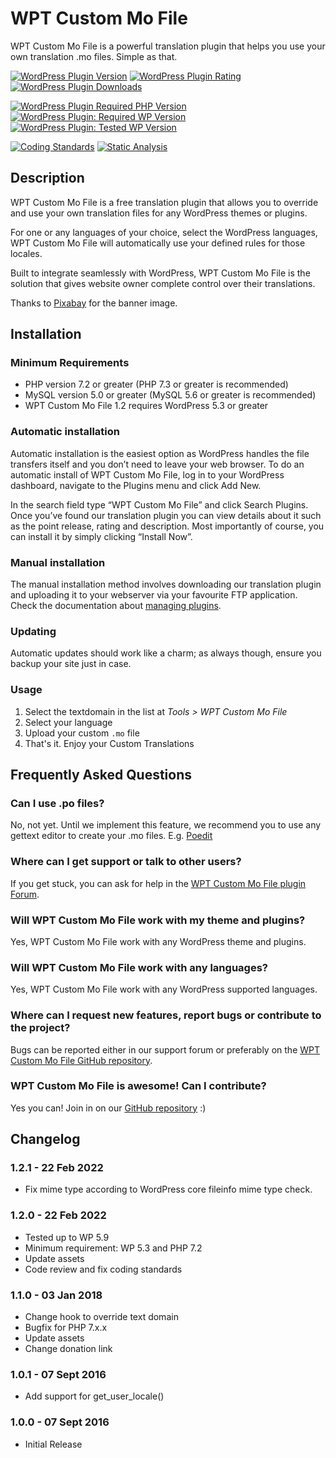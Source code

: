 # WPT Custom Mo File

WPT Custom Mo File is a powerful translation plugin that helps you use your own translation .mo files. Simple as that.

[![WordPress Plugin Version](https://img.shields.io/wordpress/plugin/v/wpt-custom-mo-file?label=Plugin%20Version&logo=wordpress)](https://wordpress.org/plugins/wpt-custom-mo-file/)
[![WordPress Plugin Rating](https://img.shields.io/wordpress/plugin/stars/wpt-custom-mo-file?label=Plugin%20Rating&logo=wordpress)](https://wordpress.org/support/plugin/wpt-custom-mo-file/reviews/)
[![WordPress Plugin Downloads](https://img.shields.io/wordpress/plugin/dt/wpt-custom-mo-file.svg?label=Downloads&logo=wordpress)](https://wordpress.org/plugins/wpt-custom-mo-file/advanced/)

[![WordPress Plugin Required PHP Version](https://img.shields.io/wordpress/plugin/required-php/wpt-custom-mo-file?label=PHP%20Required&logo=php&logoColor=white)](https://wordpress.org/plugins/wpt-custom-mo-file/)
[![WordPress Plugin: Required WP Version](https://img.shields.io/wordpress/plugin/wp-version/wpt-custom-mo-file?label=WordPress%20Required&logo=wordpress)](https://wordpress.org/plugins/wpt-custom-mo-file/)
[![WordPress Plugin: Tested WP Version](https://img.shields.io/wordpress/plugin/tested/wpt-custom-mo-file.svg?label=WordPress%20Tested&logo=wordpress)](https://wordpress.org/plugins/wpt-custom-mo-file/)

[![Coding Standards](https://github.com/WP-Translations/wpt-custom-mo-file/actions/workflows/coding-standards.yml/badge.svg)](https://github.com/WP-Translations/wpt-custom-mo-file/actions/workflows/coding-standards.yml)
[![Static Analysis](https://github.com/WP-Translations/wpt-custom-mo-file/actions/workflows/static-analysis.yml/badge.svg)](https://github.com/WP-Translations/wpt-custom-mo-file/actions/workflows/static-analysis.yml)

## Description

WPT Custom Mo File is a free translation plugin that allows you to override and use your own translation files for any WordPress themes or plugins.

For one or any languages of your choice, select the WordPress languages, WPT Custom Mo File will automatically use your defined rules for those locales.

Built to integrate seamlessly with WordPress, WPT Custom Mo File is the solution that gives website owner complete control over their translations.

Thanks to [Pixabay](https://pixabay.com/en/wood-cube-abc-cube-letters-473703/) for the banner image.

## Installation

### Minimum Requirements

* PHP version 7.2 or greater (PHP 7.3 or greater is recommended)
* MySQL version 5.0 or greater (MySQL 5.6 or greater is recommended)
* WPT Custom Mo File 1.2 requires WordPress 5.3 or greater

### Automatic installation

Automatic installation is the easiest option as WordPress handles the file transfers itself and you don’t need to leave your web browser. To do an automatic install of WPT Custom Mo File, log in to your WordPress dashboard, navigate to the Plugins menu and click Add New.

In the search field type “WPT Custom Mo File” and click Search Plugins. Once you’ve found our translation plugin you can view details about it such as the point release, rating and description. Most importantly of course, you can install it by simply clicking “Install Now”.

### Manual installation

The manual installation method involves downloading our translation plugin and uploading it to your webserver via your favourite FTP application. Check the documentation about [managing plugins](https://wordpress.org/support/article/managing-plugins/).

### Updating

Automatic updates should work like a charm; as always though, ensure you backup your site just in case.

### Usage

1. Select the textdomain in the list at *Tools > WPT Custom Mo File*
2. Select your language
3. Upload your custom `.mo` file
4. That's it. Enjoy your Custom Translations

## Frequently Asked Questions

### Can I use .po files?

No, not yet. Until we implement this feature, we recommend you to use any gettext editor to create your .mo files. E.g. [Poedit](https://make.wordpress.org/polyglots/handbook/translating/glotpress-translate-wordpress-org/poedit/)

### Where can I get support or talk to other users?

If you get stuck, you can ask for help in the [WPT Custom Mo File plugin Forum](https://wordpress.org/support/plugin/wpt-custom-mo-file).

### Will WPT Custom Mo File work with my theme and plugins?

Yes, WPT Custom Mo File work with any WordPress theme and plugins.

### Will WPT Custom Mo File work with any languages?

Yes, WPT Custom Mo File work with any WordPress supported languages.

### Where can I request new features, report bugs or contribute to the project?

Bugs can be reported either in our support forum or preferably on the [WPT Custom Mo File GitHub repository](https://github.com/WP-Translations/wpt-custom-mo-file/issues).

### WPT Custom Mo File is awesome! Can I contribute?

Yes you can! Join in on our [GitHub repository](https://github.com/WP-Translations/wpt-custom-mo-file) :)

## Changelog

### 1.2.1 - 22 Feb 2022

* Fix mime type according to WordPress core fileinfo mime type check.

### 1.2.0 - 22 Feb 2022

* Tested up to WP 5.9
* Minimum requirement: WP 5.3 and PHP 7.2
* Update assets
* Code review and fix coding standards

### 1.1.0 - 03 Jan 2018

* Change hook to override text domain
* Bugfix for PHP 7.x.x
* Update assets
* Change donation link

### 1.0.1 - 07 Sept 2016

* Add support for get_user_locale()

### 1.0.0 - 07 Sept 2016

* Initial Release
